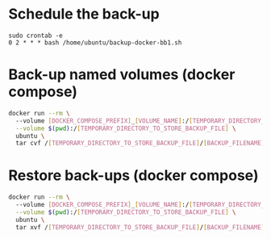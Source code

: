 # Schedule the back-up

```
sudo crontab -e
0 2 * * * bash /home/ubuntu/backup-docker-bb1.sh
```

# Back-up named volumes (docker compose)
```sh
docker run --rm \ 
  --volume [DOCKER_COMPOSE_PREFIX]_[VOLUME_NAME]:/[TEMPORARY_DIRECTORY_TO_STORE_VOLUME_DATA] \
  --volume $(pwd):/[TEMPORARY_DIRECTORY_TO_STORE_BACKUP_FILE] \
  ubuntu \
  tar cvf /[TEMPORARY_DIRECTORY_TO_STORE_BACKUP_FILE]/[BACKUP_FILENAME].tar /[TEMPORARY_DIRECTORY_TO_STORE_VOLUME_DATA]
```

# Restore back-ups (docker compose)
```sh
docker run --rm \ 
  --volume [DOCKER_COMPOSE_PREFIX]_[VOLUME_NAME]:/[TEMPORARY_DIRECTORY_STORING_EXTRACTED_BACKUP] \
  --volume $(pwd):/[TEMPORARY_DIRECTORY_TO_STORE_BACKUP_FILE] \
  ubuntu \
  tar xvf /[TEMPORARY_DIRECTORY_TO_STORE_BACKUP_FILE]/[BACKUP_FILENAME].tar -C /[TEMPORARY_DIRECTORY_STORING_EXTRACTED_BACKUP] --strip 1
```

